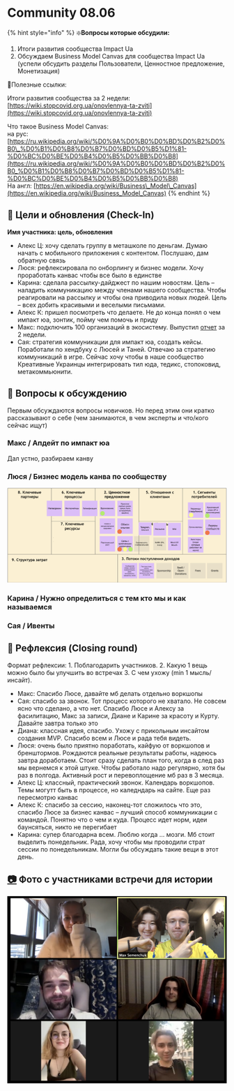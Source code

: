 # Community 08.06

{% hint style="info" %}
❇️**Вопросы которые обсудили:**  
1. Итоги развития сообщества Impact Ua  
2. Обсуждаем Business Model Canvas для сообщества Impact Ua \(успели обсудить разделы Пользователи, Ценностное предложение, Монетизация\)

🔗Полезные ссылки:

Итоги развития сообщества за 2 недели: [https://wiki.stopcovid.org.ua/onovlennya-ta-zviti](https://wiki.stopcovid.org.ua/onovlennya-ta-zviti)

Что такое Business Model Canvas:  
на рус: [https://ru.wikipedia.org/wiki/%D0%9A%D0%B0%D0%BD%D0%B2%D0%B0\_%D0%B1%D0%B8%D0%B7%D0%BD%D0%B5%D1%81-%D0%BC%D0%BE%D0%B4%D0%B5%D0%BB%D0%B8](https://ru.wikipedia.org/wiki/%D0%9A%D0%B0%D0%BD%D0%B2%D0%B0_%D0%B1%D0%B8%D0%B7%D0%BD%D0%B5%D1%81-%D0%BC%D0%BE%D0%B4%D0%B5%D0%BB%D0%B8)  
На англ: [https://en.wikipedia.org/wiki/Business\_Model\_Canvas](https://en.wikipedia.org/wiki/Business_Model_Canvas)
{% endhint %}

## 🎯 Цели и обновления \(Check-In\) <a id="celi-i-apdeity"></a>

**Имя участника: цель, обновления**

* Алекс Ц: хочу сделать группу в меташколе по деньгам. Думаю начать с мобильного приложения с контентом. Послушаю, дам обратную связь
* Люся: рефлексировала по онборлингу и бизнес модели. Хочу проработать канвас чтобы все было в единстве
* Карина: сделала рассылку-дайджест по нашим новостям. Цель – наладить коммуникацию между членами нашего сообщества. Чтобы реагировали на рассылку и чтобы она приводила новых людей. Цель – всех добить красивыми и веселыми письмами.
* Алекс К: пришел посмотреть что делаете. Не до конца понял о чем импакт юа, зонтик, пойму чем помочь и приду
* Макс: подключить 100 организаций в экосистему. Выпустил [отчет](../../onovlennya-ta-zviti.md) за 2 недели.
* Сая: стратегия коммуникации для импакт юа, создать кейсы. Поработали по хендбуку с Люсей и Таней. Отвечаю за стратегию коммуникаций в игре. Сейчас хочу чтобы в наше сообщество Креативные Украинцы интегрировать тил юда, тедикс, стопоковид, метакоммьюнити. 

## 📝 Вопросы к обсуждению <a id="voprosy"></a>

Первым обсуждаются вопросы новичков. Но перед этим они кратко рассказывают о себе \(чем занимаются, в чем эксперты и что/кого сейчас ищут\)

### Макс / Апдейт по импакт юа

Дал устно, разбираем канву

### Люся / Бизнес модель канва по сообществу

![](../../.gitbook/assets/image%20%28113%29.png)

### Карина / Нужно определиться с тем кто мы и как называемся

### Сая / Ивенты

## 🤔 Рефлексия \(Closing round\) <a id="refleksiya"></a>

Формат рефлексии: 1. Поблагодарить участников. 2. Какую 1 вещь можно было бы улучшить во встречах 3. С чем ухожу \(min 1 мысль/инсайт\).

* Макс: Спасибо Люсе, давайте мб делать отдельно воркшопы
* Сая: спасибо за звонок. Тот процесс которого не хватало. Не совсем ясно что сделано, а что нет. Спасибо Люсе и Алексу за фасилитацию, Макс за записи, Диане и Карине за красоту и Курту. Давайте завтра только это
* Диана: классная идея, спасибо. Ухожу с прикольным инсайтом создания MVP. Спасибо всем и Люсе и рада тебя видеть. 
* Люся: очень было приятно поработать, кайфую от воркшопов и бренштормов. Рождаются реальные результаты работы, надеюсь завтра доработаем. Стоит сразу сделать план того, когда в след раз мы вернемся к этой штуке. Чтобы работало надо регулярно, хотя бы раз в полгода. Активный рост и перевоплощение мб раз в 3 месяца.
* Алекс Ц: классный, практический звонок. Календарь воркшопов. Темы могутт быть в процессе, но каледндарь на сайте. Еще раз пересмотрю канвас
* Алекс К: спасибо за сессию, наконец-тот сложилось что это, спасибо Люсе за бизнес канвас – лучший способ коммуникации с командой. Понятно что о чем и куда. Процесс идет норм, идеи баунсяться, никто не перегибает
* Карина: супер благодарна всем. Люблю когда ... мозги. Мб стоит выделить понедельник. Рада, хочу чтобы мы проводили страт сессии по понедельникам. Могли бы обсуждать такие вещи в этот день. 

## [📷](https://emojipedia.org/camera/) Фото с участниками встречи для истории[ ](https://emojipedia.org/camera/)

![](../../.gitbook/assets/image%20%28112%29.png)

